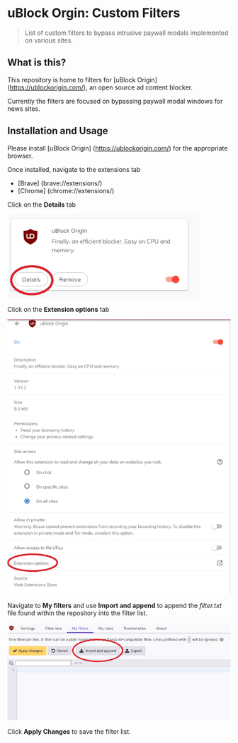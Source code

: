 # uBlock Orgin: Custom Filters
> List of custom filters to bypass intrusive paywall modals implemented on various sites.

## What is this?

This repository is home to filters for [uBlock Origin] (https://ublockorigin.com/), an open source ad content blocker.

Currently the filters are focused on bypassing paywall modal windows for news sites. 

## Installation and Usage

Please install [uBlock Origin] (https://ublockorigin.com/) for the appropriate browser.

Once installed, navigate to the extensions tab 
* [Brave] (brave://extensions/)
* [Chrome] (chrome://extensions/)

Click on the **Details** tab

![Extension](res/extensions.jpg)

Click on the **Extension options** tab

![Options](res/options.jpg)

Navigate to **My filters** and use **Import and append** to append the *filter.txt* file found within the repository into the filter list.

![Filters](res/filters.jpg)

Click **Apply Changes** to save the filter list.
